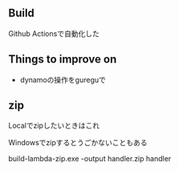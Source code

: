 ## Build

Github Actionsで自動化した

## Things to improve on

- dynamoの操作をgureguで

## zip

Localでzipしたいときはこれ

Windowsでzipするとうごかないこともある

build-lambda-zip.exe -output handler.zip handler
